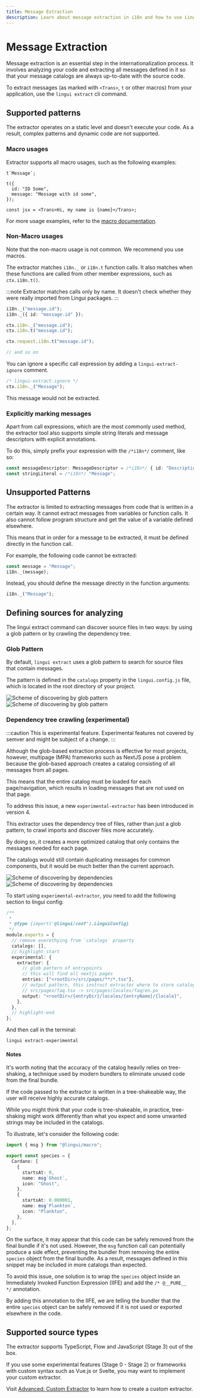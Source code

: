 ```yaml
---
title: Message Extraction
description: Learn about message extraction in i18n and how to use Lingui to extract messages from your application
---
```


# Message Extraction

Message extraction is an essential step in the internationalization process. It involves analyzing your code and extracting all messages defined in it so that your message catalogs are always up-to-date with the source code.

To extract messages (as marked with `<Trans>`, `t` or other macros) from your application, use the `lingui extract` cli command.

## Supported patterns

The extractor operates on a static level and doesn't execute your code. As a result, complex patterns and dynamic code are not supported.

### Macro usages

Extractor supports all macro usages, such as the following examples:

```tsx
t`Message`;

t({
  id: "ID Some",
  message: "Message with id some",
});

const jsx = <Trans>Hi, my name is {name}</Trans>;
```

For more usage examples, refer to the [macro documentation](/docs/ref/macro.mdx).

### Non-Macro usages

Note that the non-macro usage is not common. We recommend you use macros.

The extractor matches `i18n._` or `i18n.t` function calls. It also matches when these functions are called from other member expressions, such as `ctx.i18n.t()`.

:::note
Extractor matches calls only by name. It doesn't check whether they were really imported from Lingui packages.
:::

```ts
i18n._("message.id");
i18n._({ id: "message.id" });

ctx.i18n._("message.id");
ctx.i18n.t("message.id");

ctx.request.i18n.t("message.id");

// and so on
```

You can ignore a specific call expression by adding a `lingui-extract-ignore` comment.

```ts
/* lingui-extract-ignore */
ctx.i18n._("Message");
```

This message would not be extracted.

### Explicitly marking messages

Apart from call expressions, which are the most commonly used method, the extractor tool also supports simple string literals and message descriptors with explicit annotations.

To do this, simply prefix your expression with the `/*i18n*/` comment, like so:

```ts
const messageDescriptor: MessageDescriptor = /*i18n*/ { id: "Description", comment: "description" };
const stringLiteral = /*i18n*/ "Message";
```

## Unsupported Patterns

The extractor is limited to extracting messages from code that is written in a certain way. It cannot extract messages from variables or function calls. It also cannot follow program structure and get the value of a variable defined elsewhere.

This means that in order for a message to be extracted, it must be defined directly in the function call.

For example, the following code cannot be extracted:

```ts
const message = "Message";
i18n._(message);
```

Instead, you should define the message directly in the function arguments:

```ts
i18n._("Message");
```

## Defining sources for analyzing

The lingui extract command can discover source files in two ways: by using a glob pattern or by crawling the dependency tree.

### Glob Pattern

By default, `lingui extract` uses a glob pattern to search for source files that contain messages.

The pattern is defined in the `catalogs` property in the `lingui.config.js` file, which is located in the root directory of your project.

![Scheme of discovering by glob pattern](/img/docs/extractor-glob-scheme.jpg#gh-light-mode-only)
![Scheme of discovering by glob pattern](/img/docs/extractor-glob-scheme-dark.jpg#gh-dark-mode-only)

### Dependency tree crawling (experimental)

:::caution
This is experimental feature. Experimental features not covered by semver and might be subject of a change.
:::

Although the glob-based extraction process is effective for most projects, however, multipage (MPA) frameworks such as NextJS pose a problem because the glob-based approach creates a catalog consisting of all messages from all pages.

This means that the entire catalog must be loaded for each page/navigation, which results in loading messages that are not used on that page.

To address this issue, a new `experimental-extractor` has been introduced in version 4.

This extractor uses the dependency tree of files, rather than just a glob pattern, to crawl imports and discover files more accurately.

By doing so, it creates a more optimized catalog that only contains the messages needed for each page.

The catalogs would still contain duplicating messages for common components, but it would be much better than the current approach.

![Scheme of discovering by dependencies](/img/docs/extractor-deps-scheme.jpg#gh-light-mode-only)
![Scheme of discovering by dependencies](/img/docs/extractor-deps-scheme-dark.jpg#gh-dark-mode-only)

To start using `experimental-extractor`, you need to add the following section to lingui config:

```ts
/**
 *
 * @type {import('@lingui/conf').LinguiConfig}
 */
module.exports = {
  // remove everethying from `catalogs` property
  catalogs: [],
  // highlight-start
  experimental: {
    extractor: {
      // glob pattern of entrypoints
      // this will find all nextjs pages
      entries: ["<rootDir>/src/pages/**/*.tsx"],
      // output pattern, this instruct extractor where to store catalogs
      // src/pages/faq.tsx -> src/pages/locales/faq/en.po
      output: "<rootDir>/{entryDir}/locales/{entryName}/{locale}",
    },
  },
  // highlight-end
};
```

And then call in the terminal:

```bash
lingui extract-experimental
```

#### Notes

It's worth noting that the accuracy of the catalog heavily relies on tree-shaking, a technique used by modern bundlers to eliminate unused code from the final bundle.

If the code passed to the extractor is written in a tree-shakeable way, the user will receive highly accurate catalogs.

While you might think that your code is tree-shakeable, in practice, tree-shaking might work differently than what you expect and some unwanted strings may be included in the catalogs.

To illustrate, let's consider the following code:

```ts
import { msg } from "@lingui/macro";

export const species = {
  Cardano: [
    {
      startsAt: 0,
      name: msg`Ghost`,
      icon: "Ghost",
    },
    {
      startsAt: 0.000001,
      name: msg`Plankton`,
      icon: "Plankton",
    },
  ],
};
```

On the surface, it may appear that this code can be safely removed from the final bundle if it's not used. However, the `msg` function call can potentially produce a side effect, preventing the bundler from removing the entire `species` object from the final bundle. As a result, messages defined in this snippet may be included in more catalogs than expected.

To avoid this issue, one solution is to wrap the `species` object inside an Immediately Invoked Function Expression (IIFE) and add the `/* @__PURE__ */` annotation.

By adding this annotation to the IIFE, we are telling the bundler that the entire `species` object can be safely removed if it is not used or exported elsewhere in the code.

## Supported source types

The extractor supports TypeScript, Flow and JavaScript (Stage 3) out of the box.

If you use some experimental features (Stage 0 - Stage 2) or frameworks with custom syntax such as Vue.js or Svelte, you may want to implement your custom extractor.

Visit [Advanced: Custom Extractor](/docs/guides/custom-extractor.md) to learn how to create a custom extractor.
